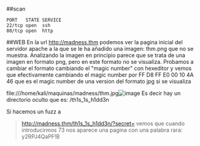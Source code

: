 
##scan
```
PORT   STATE SERVICE
22/tcp open  ssh
80/tcp open  http

```
##WEB
En la url http://madness.thm podemos ver la pagina inicial del servidor apache a la que se le ha añadido una imagen: thm.png que no se muestra. Analizando la imagen en principio parece que se trata de una imagen en formato png, pero en este formato no se visualiza. Probamos a cambiar el formato cambiando el "magic number" con hexeditor y vemos que efectivamente cambiando el magic number por FF D8 FF E0 00 10 4A 46  que es el magic number de una version del formato jpg si se visualiza

file:///home/kali/maquinas/madness/thm.jpg![image](https://user-images.githubusercontent.com/70599089/194276155-07c36fce-0622-4cb8-9713-2e147f22f748.png)
Es decir hay un directorio oculto que es:
/th1s_1s_h1dd3n

Si hacemos un fuzz a 
>http://madness.thm/th1s_1s_h1dd3n/?secret= vemos que cuando introducirmos 73 nos aparece una pagina con una palabra rara:
>y2RPJ4QaPF!B
